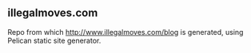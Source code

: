## illegalmoves.com

Repo from which http://www.illegalmoves.com/blog is generated, using Pelican static site generator.

